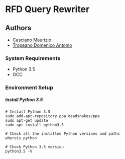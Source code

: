 # **RFD Query Rewriter**
## Authors
- [Casciano Maurizio](https://linkedin.com/in/mauriziocasciano)
- [Tropeano Domenico Antonio](https://www.linkedin.com/in/domenico-antonio-tropeano/)
### System Requirements
- Python 3.5
- GCC

### Environment Setup
##### Install Python 3.5
```console
# Install Python 3.5
sudo add-apt-repository ppa:deadsnakes/ppa
sudo apt-get update
sudo apt install python3.5

# Check all the installed Python versions and paths
whereis python

# Check Python 3.5 version
python3.5 -V
